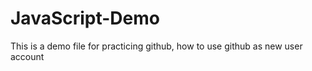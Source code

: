 # JavaScript-Demo
This is a demo file for practicing github, how to use github as  new user account
